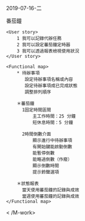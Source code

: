 2019-07-16-二

番茄鐘
<M-project>

    <User story>
        1 我可以記錄代辦任務
        2 我可以設定蕃茄鐘定時器
        3 我可以透過報表檢視使用狀況
    </User story>

    <Functional map>
        * 待辦事項
           設定待辦事項名稱或內容
           設定待辦事項成已完成狀態
           調整排列順序

        ＊蕃茄鐘
          1固定時間區間
              主工作時間：25 分鐘
              短休息時間：5 分鐘

          2時間倒數介面
              顯示進行中待辦事項
              有開始鍵能啟動倒數
              能暫停倒數
              能略過倒數（作廢）
              顯示倒數時間
              提示鈴聲選項

        ＊狀態報表
          當天使用蕃茄鐘的記錄與成效
          當週使用蕃茄鐘的記錄與成效 　
    </Functional map>
</M-project>

<M-work>

< /M-work>
<M-work-today>  

</M-work-today>
